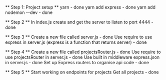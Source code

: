 ** Step 1: Project setup  **
yarn - done
yarn add express - done
yarn add nodemon --dev  - done

** Step 2 **
In index.js create and get the server to listen to port 4444 - done

** Step 3 **
Create a new file called server.js - done
Use require to use express in server.js (express is a function that returns server) - done

** Step 4 ** 
Create a new file called projectsRouter.js - done
Use require to use projectsRouter in server.js - done
Use built in middleware express.json in server.js - done
Set up Express routers to organise api code - done

** Step 5 **
Start working on endpoints for projects
Get all projects - done

